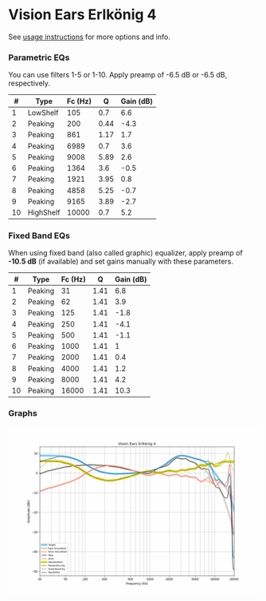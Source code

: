 # Vision Ears Erlkönig 4
See [usage instructions](https://github.com/jaakkopasanen/AutoEq#usage) for more options and info.

### Parametric EQs
You can use filters 1-5 or 1-10. Apply preamp of -6.5 dB or -6.5 dB, respectively.

|   # | Type      |   Fc (Hz) |    Q |   Gain (dB) |
|-----|-----------|-----------|------|-------------|
|   1 | LowShelf  |       105 | 0.7  |         6.6 |
|   2 | Peaking   |       200 | 0.44 |        -4.3 |
|   3 | Peaking   |       861 | 1.17 |         1.7 |
|   4 | Peaking   |      6989 | 0.7  |         3.6 |
|   5 | Peaking   |      9008 | 5.89 |         2.6 |
|   6 | Peaking   |      1364 | 3.6  |        -0.5 |
|   7 | Peaking   |      1921 | 3.95 |         0.8 |
|   8 | Peaking   |      4858 | 5.25 |        -0.7 |
|   9 | Peaking   |      9165 | 3.89 |        -2.7 |
|  10 | HighShelf |     10000 | 0.7  |         5.2 |

### Fixed Band EQs
When using fixed band (also called graphic) equalizer, apply preamp of **-10.5 dB** (if available) and set gains manually with these parameters.

|   # | Type    |   Fc (Hz) |    Q |   Gain (dB) |
|-----|---------|-----------|------|-------------|
|   1 | Peaking |        31 | 1.41 |         6.8 |
|   2 | Peaking |        62 | 1.41 |         3.9 |
|   3 | Peaking |       125 | 1.41 |        -1.8 |
|   4 | Peaking |       250 | 1.41 |        -4.1 |
|   5 | Peaking |       500 | 1.41 |        -1.1 |
|   6 | Peaking |      1000 | 1.41 |         1   |
|   7 | Peaking |      2000 | 1.41 |         0.4 |
|   8 | Peaking |      4000 | 1.41 |         1.2 |
|   9 | Peaking |      8000 | 1.41 |         4.2 |
|  10 | Peaking |     16000 | 1.41 |        10.3 |

### Graphs
![](./Vision%20Ears%20Erlk%C3%B6nig%204.png)
